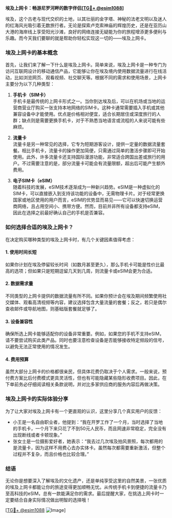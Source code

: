 **埃及上网卡：畅游尼罗河畔的数字伴侣[[TG💪+ @esim1088](https://t.me/s/esim1088)]**

埃及，这个古老与现代交织的土地，以其壮丽的金字塔、神秘的法老文明以及迷人的红海风光吸引着无数旅行者。无论是探索卢克索神庙的辉煌历史，还是在亚历山大港的海岸线上享受阳光沙滩，良好的网络连接无疑能为你的旅程增添更多便利与乐趣。而今天我们要聊的就是帮助你轻松实现这一切的——埃及上网卡。

### 埃及上网卡的基本概念

首先，让我们来了解一下什么是埃及上网卡。简单来说，埃及上网卡是一种专门为访问互联网设计的移动通信产品，它能够让你在埃及境内使用数据流量进行在线活动，比如浏览网页、观看视频、社交聊天等。根据不同的需求和使用场景，上网卡主要分为以下几种类型：

1. **手机卡（SIM卡）**  
   手机卡是最传统的上网卡形式之一。当你到达埃及后，可以在机场或当地的运营商营业厅购买一张支持本地网络的SIM卡。这种卡通常需要插入手机或其他兼容设备中才能使用。优点是价格相对便宜，适合长期居住或深度旅行的人群；缺点则是需要更换手机卡，对于不熟悉当地语言或流程的人来说可能有些麻烦。

2. **流量卡**  
   流量卡是另一种常见的选择，它专为短期游客设计，提供一定量的数据流量套餐。相比手机卡，流量卡的操作更加简便，只需通过简单的激活步骤即可开始使用。此外，许多流量卡还支持国际漫游功能，非常适合跨国出差或旅行的用户。不过需要注意的是，部分流量卡可能会有流量限额，超出后可能产生额外费用。

3. **电子SIM卡（eSIM）**  
   随着科技的发展，eSIM技术逐渐成为一种新兴趋势。eSIM是一种虚拟化的SIM卡，可以直接嵌入到支持该功能的设备中，无需物理卡片。对于经常更换国家或地区使用的用户而言，eSIM的优势显而易见——它可以快速切换运营商网络，且占用空间小、携带方便。然而，目前并非所有设备都支持eSIM，因此在选择之前最好确认自己的手机是否兼容。

### 如何选择合适的埃及上网卡？

在决定购买哪种类型的埃及上网卡时，有几个关键因素值得考虑：

#### 1. 使用时间长短  
如果你计划在埃及停留较长时间（如数月甚至更久），那么手机卡可能是性价比最高的选项；但如果只是短期逗留几天到几周，则流量卡或eSIM会更为合适。

#### 2. 数据需求量  
不同类型的上网卡提供的数据流量有所不同。如果你预计会在埃及期间频繁使用社交媒体、观看高清视频等内容，建议选择包含大量流量的套餐；反之，若只是偶尔查收邮件或导航地图，则基础版套餐就足够了。

#### 3. 设备兼容性  
确保所选上网卡能够适配你的设备非常重要。例如，如果您的手机不支持eSIM，请不要尝试购买此类产品。同时也要注意检查设备是否能够接收特定频段的信号，以避免无法正常使用的情况发生。

#### 4. 费用预算  
虽然大部分上网卡的价格都很亲民，但具体花费仍取决于个人需求。一般来说，预付费方案比后付费模式更具灵活性，但也有可能隐藏某些隐形收费项目。因此，在下单前务必仔细阅读相关条款说明，并对比多家供应商的服务内容后再做决策。

### 埃及上网卡的实际体验分享

为了让大家对埃及上网卡有一个更直观的认识，这里分享几个真实用户的反馈：

- 小王是一名自由职业者，他提到：“我在开罗工作了一个月，当时选择了当地的手机卡，一个月下来只花了不到50元人民币，而且网速非常稳定，完全没有出现断线或者卡顿现象。”  
- 张女士是一位摄影爱好者，她表示：“我去过几次埃及拍风景照，每次都用的是流量卡，因为这样不用费心去办实体卡。虽然每次都需要重新激活，但整个过程并不复杂，而且价格也比较合理。”

### 结语  

无论你是想要深入了解埃及的文化遗产，还是单纯享受这里的自然美景，一张优质的埃及上网卡都能让你的旅途变得更加顺畅无忧。从传统手机卡到便捷的流量卡乃至高科技的eSIM，总有一款能满足你的需求。最后提醒大家，在挑选上网卡时一定要结合自身实际情况做出明智的选择哦！

[[TG💪+ @esim1088](https://t.me/s/esim1088) ![Image](https://i.postimg.cc/4NQfJmqS/Snipaste-2025-05-13-00-14-12.png)]